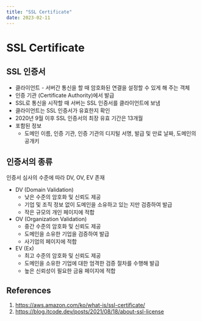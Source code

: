 ```yaml
---
title: "SSL Certificate"
date: 2023-02-11
---
```


# SSL Certificate

## SSL 인증서

- 클라이언트 - 서버간 통신을 할 때 암호화된 연결을 설정할 수 있게 해 주는 객체
- 인증 기관 (Certificate Authority)에서 발급
- SSL로 통신을 시작할 때 서버는 SSL 인증서를 클라이언트에 보냄
- 클라이언트는 SSL 인증서가 유효한지 확인
- 2020년 9월 이후 SSL 인증서의 최장 유효 기간은 13개월
- 포함된 정보
  - 도메인 이름, 인증 기관, 인증 기관의 디지털 서명, 발급 및 만료 날짜, 도메인의 공개키

## 인증서의 종류

인증서 심사의 수준에 따라 DV, OV, EV 존재

- DV (Domain Validation)
  - 낮은 수준의 암호화 및 신뢰도 제공
  - 기업 및 조직 정보 없이 도메인을 소유하고 있는 지만 검증하여 발급
  - 작은 규모의 개인 페이지에 적합
- OV (Organization Validation)
  - 중간 수준의 암호화 및 신뢰도 제공
  - 도메인을 소유한 기업을 검증하여 발급
  - 사기업의 페이지에 적합
- EV (Ex)
  - 최고 수준의 암호화 및 신뢰도 제공
  - 도메인을 소유한 기업에 대한 엄격한 검증 절차를 수행해 발급
  - 높은 신뢰성이 필요한 금융 페이지에 적합

## References

1. https://aws.amazon.com/ko/what-is/ssl-certificate/
2. https://blog.itcode.dev/posts/2021/08/18/about-ssl-license
